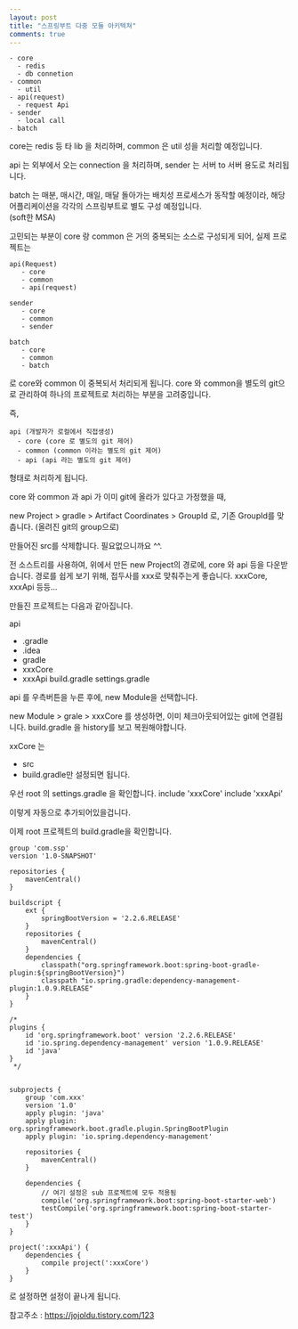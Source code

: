 ```yaml
---
layout: post
title: "스프링부트 다중 모듈 아키텍쳐"
comments: true
---
```


```
- core
  - redis
  - db connetion
- common
  - util
- api(request)
  - request Api
- sender
  - local call
- batch

```

core는 redis 등 타 lib 을 처리하며,
common 은 util 성을 처리할 예정입니다.

api 는 외부에서 오는 connection 을 처리하며,
sender 는 서버 to 서버 용도로 처리됩니다.

batch 는 매분, 매시간, 매일, 매달 돌아가는 배치성 프로세스가 동작할 예정이라, 해당 어플리케이션을 각각의 스프링부트로 별도 구성 예정입니다.  
(soft한 MSA)

고민되는 부분이 core 랑 common 은 거의 중복되는 소스로 구성되게 되어,
실제 프로젝트는

```
api(Request)
   - core
   - common
   - api(request)

sender
   - core
   - common
   - sender

batch
   - core
   - common
   - batch
```

로 core와 common 이 중복되서 처리되게 됩니다.
core 와 common을 별도의 git으로 관리하여 하나의 프로젝트로 처리하는 부분을 고려중입니다.


즉,

```
api (개발자가 로컬에서 직접생성)
  - core (core 로 별도의 git 제어)
  - common (common 이라는 별도의 git 제어)
  - api (api 라는 별도의 git 제어)
```

형태로 처리하게 됩니다.


core 와 common 과 api 가 이미 git에 올라가 있다고 가정했을 때,

new Project > gradle > Artifact Coordinates > GroupId 로,
기존 GroupId를 맞춥니다. (올려진 git의 group으로)

만들어진 src를 삭제합니다. 필요없으니까요 ^^.

전 소스트리를 사용하여,
위에서 만든 new Project의 경로에, core 와 api 등을 다운받습니다.
경로를 쉽게 보기 위해,
접두사를 xxx로 맞춰주는게 좋습니다.
xxxCore, xxxApi 등등...

만들진 프로젝트는 다음과 같아집니다.

api
  - .gradle
  - .idea
  - gradle
  - xxxCore
  - xxxApi
  build.gradle
  settings.gradle

api 를 우측버튼을 누른 후에, new Module을 선택합니다.

new Module > grale > xxxCore 를 생성하면, 이미 체크아웃되어있는 git에 연결됩니다.
build.gradle 을 history를 보고 복원해야합니다.

xxCore 는
 - src
 - build.gradle만 설정되면 됩니다.

우선 root 의 settings.gradle 을 확인합니다.
include 'xxxCore'
include 'xxxApi'

이렇게 자동으로 추가되어있을겁니다.

이제 root 프로젝트의 build.gradle을 확인합니다.

```
group 'com.ssp'
version '1.0-SNAPSHOT'

repositories {
    mavenCentral()
}

buildscript {
    ext {
        springBootVersion = '2.2.6.RELEASE'
    }
    repositories {
        mavenCentral()
    }
    dependencies {
        classpath("org.springframework.boot:spring-boot-gradle-plugin:${springBootVersion}")
        classpath "io.spring.gradle:dependency-management-plugin:1.0.9.RELEASE"
    }
}

/*
plugins {
    id 'org.springframework.boot' version '2.2.6.RELEASE'
    id 'io.spring.dependency-management' version '1.0.9.RELEASE'
    id 'java'
}
 */


subprojects {
    group 'com.xxx'
    version '1.0'
    apply plugin: 'java'
    apply plugin: org.springframework.boot.gradle.plugin.SpringBootPlugin
    apply plugin: 'io.spring.dependency-management'

    repositories {
        mavenCentral()
    }

    dependencies {
        // 여기 설정은 sub 프로젝트에 모두 적용됨
        compile('org.springframework.boot:spring-boot-starter-web')
        testCompile('org.springframework.boot:spring-boot-starter-test')
    }
}

project(':xxxApi') {
    dependencies {
        compile project(':xxxCore')
    }
}
```
로 설정하면 설정이 끝나게 됩니다.


참고주소 : https://jojoldu.tistory.com/123
